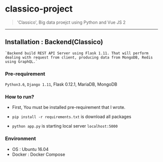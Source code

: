 # classico-project
> 'Classico', Big data proejct using Python and Vue JS 2

---
## Installation : Backend(Classico)
    `Backend build REST API Server using Flask 1.11. That will perform dealing with request from client, producing data from MongoDB, Redis using GraphQL.`

### Pre-requirement
`Python3.6`, `Django 1.11`, Flask 0.12.1, MariaDB, MongoDB

### How to run?
* First, You must be installed pre-requirement that I wrote.

* `pip install -r requirements.txt` is download all packages
* `python app.py` is starting local server `localhost:5000`

### Environment
- OS : Ubuntu 16.04
- Docker : Docker Compose
